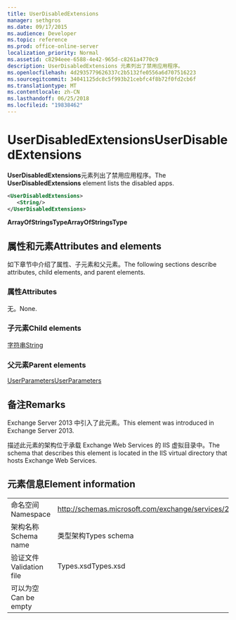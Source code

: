 ```yaml
---
title: UserDisabledExtensions
manager: sethgros
ms.date: 09/17/2015
ms.audience: Developer
ms.topic: reference
ms.prod: office-online-server
localization_priority: Normal
ms.assetid: c8294eee-6588-4e42-965d-c8261a4770c9
description: UserDisabledExtensions 元素列出了禁用应用程序。
ms.openlocfilehash: 4d2935779626337c2b5132fe0556a6d707516223
ms.sourcegitcommit: 34041125dc8c5f993b21cebfc4f8b72f0fd2cb6f
ms.translationtype: MT
ms.contentlocale: zh-CN
ms.lasthandoff: 06/25/2018
ms.locfileid: "19838462"
---
```

# <a name="userdisabledextensions"></a><span data-ttu-id="38c70-103">UserDisabledExtensions</span><span class="sxs-lookup"><span data-stu-id="38c70-103">UserDisabledExtensions</span></span>

<span data-ttu-id="38c70-104">**UserDisabledExtensions**元素列出了禁用应用程序。</span><span class="sxs-lookup"><span data-stu-id="38c70-104">The **UserDisabledExtensions** element lists the disabled apps.</span></span> 
  
```XML
<UserDisabledExtensions>
   <String/>
</UserDisabledExtensions>
```

 <span data-ttu-id="38c70-105">**ArrayOfStringsType**</span><span class="sxs-lookup"><span data-stu-id="38c70-105">**ArrayOfStringsType**</span></span>
## <a name="attributes-and-elements"></a><span data-ttu-id="38c70-106">属性和元素</span><span class="sxs-lookup"><span data-stu-id="38c70-106">Attributes and elements</span></span>

<span data-ttu-id="38c70-107">如下章节中介绍了属性、子元素和父元素。</span><span class="sxs-lookup"><span data-stu-id="38c70-107">The following sections describe attributes, child elements, and parent elements.</span></span>
  
### <a name="attributes"></a><span data-ttu-id="38c70-108">属性</span><span class="sxs-lookup"><span data-stu-id="38c70-108">Attributes</span></span>

<span data-ttu-id="38c70-109">无。</span><span class="sxs-lookup"><span data-stu-id="38c70-109">None.</span></span>
  
### <a name="child-elements"></a><span data-ttu-id="38c70-110">子元素</span><span class="sxs-lookup"><span data-stu-id="38c70-110">Child elements</span></span>

[<span data-ttu-id="38c70-111">字符串</span><span class="sxs-lookup"><span data-stu-id="38c70-111">String</span></span>](string.md)
  
### <a name="parent-elements"></a><span data-ttu-id="38c70-112">父元素</span><span class="sxs-lookup"><span data-stu-id="38c70-112">Parent elements</span></span>

[<span data-ttu-id="38c70-113">UserParameters</span><span class="sxs-lookup"><span data-stu-id="38c70-113">UserParameters</span></span>](userparameters.md)
  
## <a name="remarks"></a><span data-ttu-id="38c70-114">备注</span><span class="sxs-lookup"><span data-stu-id="38c70-114">Remarks</span></span>

<span data-ttu-id="38c70-115">Exchange Server 2013 中引入了此元素。</span><span class="sxs-lookup"><span data-stu-id="38c70-115">This element was introduced in Exchange Server 2013.</span></span>
  
<span data-ttu-id="38c70-116">描述此元素的架构位于承载 Exchange Web Services 的 IIS 虚拟目录中。</span><span class="sxs-lookup"><span data-stu-id="38c70-116">The schema that describes this element is located in the IIS virtual directory that hosts Exchange Web Services.</span></span>
  
## <a name="element-information"></a><span data-ttu-id="38c70-117">元素信息</span><span class="sxs-lookup"><span data-stu-id="38c70-117">Element information</span></span>

|||
|:-----|:-----|
|<span data-ttu-id="38c70-118">命名空间</span><span class="sxs-lookup"><span data-stu-id="38c70-118">Namespace</span></span>  <br/> |http://schemas.microsoft.com/exchange/services/2006/types  <br/> |
|<span data-ttu-id="38c70-119">架构名称</span><span class="sxs-lookup"><span data-stu-id="38c70-119">Schema name</span></span>  <br/> |<span data-ttu-id="38c70-120">类型架构</span><span class="sxs-lookup"><span data-stu-id="38c70-120">Types schema</span></span>  <br/> |
|<span data-ttu-id="38c70-121">验证文件</span><span class="sxs-lookup"><span data-stu-id="38c70-121">Validation file</span></span>  <br/> |<span data-ttu-id="38c70-122">Types.xsd</span><span class="sxs-lookup"><span data-stu-id="38c70-122">Types.xsd</span></span>  <br/> |
|<span data-ttu-id="38c70-123">可以为空</span><span class="sxs-lookup"><span data-stu-id="38c70-123">Can be empty</span></span>  <br/> ||
   


